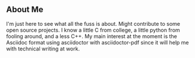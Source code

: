 ## About Me
I'm just here to see what all the fuss is about. Might contribute to some open source projects. I know a little C from college, a little python from fooling around, and a less C++. My main interest at the moment is the Asciidoc format using asciidoctor with asciidoctor-pdf since it will help me with technical writing at work.
